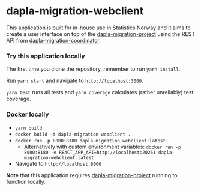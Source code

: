 # dapla-migration-webclient

This application is built for in-house use in Statistics Norway and it aims to create a user interface on top of the
[dapla-migration-project](https://github.com/statisticsnorway/dapla-migration-project) using the REST API from
[dapla-migration-coordinator](https://github.com/statisticsnorway/dapla-migration-coordinator).

### Try this application locally

The first time you clone the repository, remember to run `yarn install`.

Run `yarn start` and navigate to `http://localhost:3000`.

`yarn test` runs all tests and `yarn coverage` calculates (rather unreliably) test coverage.

### Docker locally

* `yarn build`
* `docker build -t dapla-migration-webclient .`
* `docker run -p 8000:8180 dapla-migration-webclient:latest`
    * Alternatively with custom environment
      variables: `docker run -p 8000:8180 -e REACT_APP_API=http://localhost:20261 dapla-migration-webclient:latest`
* Navigate to `http://localhost:8000`

**Note** that this application
requires [dapla-migration-project](https://github.com/statisticsnorway/dapla-migration-project)
running to function locally.
